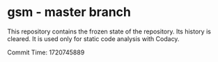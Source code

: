 # gsm - master branch

This repository contains the frozen state of the repository.
Its history is cleared. It is used only for static code
analysis with Codacy.

Commit Time: 1720745889